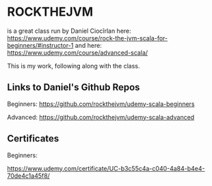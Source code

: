 # ROCKTHEJVM
is a great class run by Daniel Ciocîrlan here:
https://www.udemy.com/course/rock-the-jvm-scala-for-beginners/#instructor-1
and here:
https://www.udemy.com/course/advanced-scala/

This is my work, following along with the class.

## Links to Daniel's Github Repos
Beginners: https://github.com/rockthejvm/udemy-scala-beginners

Advanced: https://github.com/rockthejvm/udemy-scala-advanced

## Certificates
Beginners:

https://www.udemy.com/certificate/UC-b3c55c4a-c040-4a84-b4e4-70de4c1a45f8/